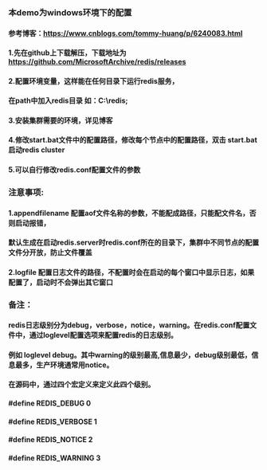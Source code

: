 ### 本demo为windows环境下的配置
#### 参考博客：https://www.cnblogs.com/tommy-huang/p/6240083.html

#### 1.先在github上下载解压，下载地址为 https://github.com/MicrosoftArchive/redis/releases

#### 2.配置环境变量，这样能在任何目录下运行redis服务，
#### 在path中加入redis目录 如：C:\redis;

#### 3.安装集群需要的环境，详见博客

#### 4.修改start.bat文件中的配置路径，修改每个节点中的配置路径，双击 start.bat 启动redis cluster

#### 5.可以自行修改redis.conf配置文件的参数

### 注意事项:

#### 1.appendfilename 配置aof文件名称的参数，不能配成路径，只能配文件名，否则启动报错，
#### 默认生成在启动redis.server时redis.conf所在的目录下，集群中不同节点的配置文件分开放，防止文件覆盖

#### 2.logfile 配置日志文件的路径，不配置时会在启动的每个窗口中显示日志，如果配置了，启动时不会弹出其它窗口

### 备注：

#### redis日志级别分为debug，verbose，notice，warning。在redis.conf配置文件中，通过loglevel配置选项来配置redis的日志级别。

#### 例如 loglevel debug。其中warning的级别最高,信息最少，debug级别最低，信息最多，生产环境通常用notice。
#### 在源码中，通过四个宏定义来定义此四个级别。

#### #define REDIS_DEBUG 0
#### #define REDIS_VERBOSE 1
#### #define REDIS_NOTICE 2
#### #define REDIS_WARNING 3
